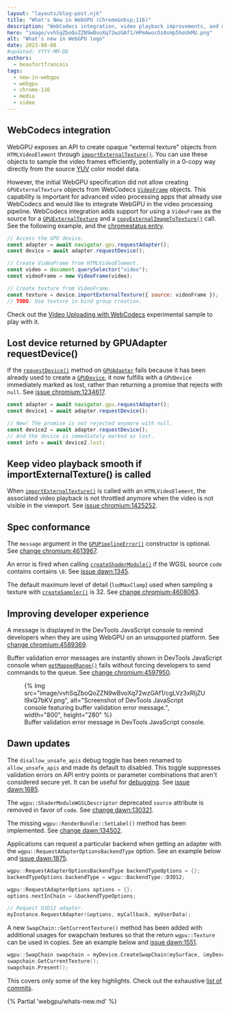 ```yaml
---
layout: "layouts/blog-post.njk"
title: "What's New in WebGPU (Chrome&nbsp;116)"
description: "WebCodecs integration, video playback improvements, and more."
hero: "image/vvhSqZboQoZZN9wBvoXq72wzGAf1/HPmAwocOzAsHp5hoUkMU.png"
alt: "What's new in WebGPU logo"
date: 2023-08-08
#updated: YYYY-MM-DD
authors:
  - beaufortfrancois
tags:
  - new-in-webgpu
  - webgpu
  - chrome-116
  - media
  - video
---
```


## WebCodecs integration

WebGPU exposes an API to create opaque "external texture" objects from `HTMLVideoElement` through [`importExternalTexture()`](https://developer.mozilla.org/docs/Web/API/GPUDevice/importExternalTexture). You can use these objects to sample the video frames efficiently, potentially in a 0-copy way directly from the source [YUV](https://en.wikipedia.org/wiki/YUV) color model data.

However, the initial WebGPU specification did not allow creating `GPUExternalTexture` objects from WebCodecs [`VideoFrame`](https://developer.mozilla.org/docs/Web/API/VideoFrame) objects. This capability is important for advanced video processing apps that already use WebCodecs and would like to integrate WebGPU in the video processing pipeline. WebCodecs integration adds support for using a `VideoFrame` as the source for a [`GPUExternalTexture`](https://developer.mozilla.org/docs/Web/API/GPUExternalTexture) and a [`copyExternalImageToTexture()`](https://developer.mozilla.org/docs/Web/API/GPUQueue/copyExternalImageToTexture) call. See the following example, and the [chromestatus entry](https://chromestatus.com/feature/5078348864159744).

```js
// Access the GPU device.
const adapter = await navigator.gpu.requestAdapter();
const device = await adapter.requestDevice();

// Create VideoFrame from HTMLVideoElement.
const video = document.querySelector("video");
const videoFrame = new VideoFrame(video);

// Create texture from VideoFrame.
const texture = device.importExternalTexture({ source: videoFrame });
// TODO: Use texture in bind group creation.
```

Check out the [Video Uploading with WebCodecs](https://webgpu.github.io/webgpu-samples/samples/videoUploadingWebCodecs) experimental sample to play with it.

## Lost device returned by GPUAdapter requestDevice()

If the [`requestDevice()`](https://developer.mozilla.org/docs/Web/API/GPUAdapter/requestDevice) method on [`GPUAdapter`](https://developer.mozilla.org/docs/Web/API/GPUAdapter) fails because it has been already used to create a [`GPUDevice`](https://developer.mozilla.org/docs/Web/API/GPUDevice), it now fulfills with a `GPUDevice` immediately marked as lost, rather than returning a promise that rejects with `null`. See [issue chromium:1234617](https://bugs.chromium.org/p/chromium/issues/detail?id=1234617).

```js
const adapter = await navigator.gpu.requestAdapter();
const device1 = await adapter.requestDevice();

// New! The promise is not rejected anymore with null.
const device2 = await adapter.requestDevice();
// And the device is immediately marked as lost.
const info = await device2.lost;
```

## Keep video playback smooth if importExternalTexture() is called

When [`importExternalTexture()`](https://developer.mozilla.org/docs/Web/API/GPUDevice/importExternalTexture) is called with an `HTMLVideoElement`, the associated video playback is not throttled anymore when the video is not visible in the viewport. See [issue chromium:1425252](https://bugs.chromium.org/p/chromium/issues/detail?id=1425252).

## Spec conformance

The `message` argument in the [`GPUPipelineError()`](https://developer.mozilla.org/docs/Web/API/GPUPipelineError/GPUPipelineError) constructor is optional. See [change chromium:4613967](https://chromium-review.googlesource.com/c/chromium/src/+/4613967).

An error is fired when calling [`createShaderModule()`](https://developer.mozilla.org/docs/Web/API/GPUDevice/createShaderModule) if the WGSL source `code` contains contains `\0`. See [issue dawn:1345](https://bugs.chromium.org/p/dawn/issues/detail?id=1345).

The default maximum level of detail (`lodMaxClamp`) used when sampling a texture with [`createSampler()`](https://developer.mozilla.org/docs/Web/API/GPUDevice/createSampler) is 32. See [change chromium:4608063](https://chromium-review.googlesource.com/c/chromium/src/+/4608063).

## Improving developer experience

A message is displayed in the DevTools JavaScript console to remind developers when they are using WebGPU on an unsupported platform. See [change chromium:4589369](
https://chromium-review.googlesource.com/c/chromium/src/+/4589369).

Buffer validation error messages are instantly shown in DevTools JavaScript console when [`getMappedRange()`](https://developer.mozilla.org/docs/Web/API/GPUBuffer/getMappedRange) fails without forcing developers to send commands to the queue. See [change chromium:4597950](https://chromium-review.googlesource.com/c/chromium/src/+/4597950).

<figure>
  {% Img src="image/vvhSqZboQoZZN9wBvoXq72wzGAf1/cgLVz3xRIjZUI9xQ7bKV.png", alt="Screenshot of DevTools JavaScript console featuring buffer validation error message.", width="800", height="280" %}
  <figcaption>
    Buffer validation error message in DevTools JavaScript console.
  </figcaption>
</figure>

## Dawn updates

The `disallow_unsafe_apis` debug toggle has been renamed to `allow_unsafe_apis` and made its default to disabled. This toggle suppresses validation errors on API entry points or parameter combinations that aren't considered secure yet. It can be useful for [debugging](https://dawn.googlesource.com/dawn/+/refs/heads/main/docs/dawn/debugging.md).
 See [issue dawn:1685](https://bugs.chromium.org/p/dawn/issues/detail?id=1685).

The `wgpu::ShaderModuleWGSLDescriptor` deprecated `source` attribute is removed in favor of `code`. See [change dawn:130321](https://dawn-review.googlesource.com/c/dawn/+/130321).

The missing `wgpu::RenderBundle::SetLabel()` method has been implemented. See [change dawn:134502](https://dawn-review.googlesource.com/c/dawn/+/134502).

Applications can request a particular backend when getting an adapter with the `wgpu::RequestAdapterOptionsBackendType` option. See an example below and [issue dawn:1875](https://bugs.chromium.org/p/dawn/issues/detail?id=1875).

```cpp
wgpu::RequestAdapterOptionsBackendType backendTypeOptions = {};
backendTypeOptions.backendType = wgpu::BackendType::D3D12;

wgpu::RequestAdapterOptions options = {};
options.nextInChain = &backendTypeOptions;

// Request D3D12 adapter.
myInstance.RequestAdapter(&options, myCallback, myUserData);
```

A new `SwapChain::GetCurrentTexture()` method has been added with additional usages for swapchain textures so that the return `wgpu::Texture` can be used in copies. See an example below and [issue dawn:1551](https://bugs.chromium.org/p/dawn/issues/detail?id=1551).

```cpp
wgpu::SwapChain swapchain = myDevice.CreateSwapChain(mySurface, &myDesc);
swapchain.GetCurrentTexture();
swapchain.Present();
```

This covers only some of the key highlights. Check out the exhaustive [list of commits](https://dawn.googlesource.com/dawn/+log/chromium/5790..chromium/5845).

{% Partial 'webgpu/whats-new.md' %}

